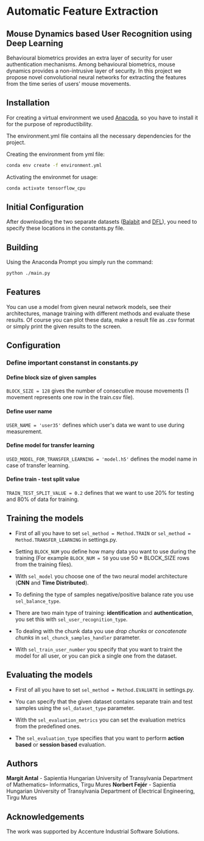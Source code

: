 # Automatic Feature Extraction

## Mouse Dynamics based User Recognition using Deep Learning

Behavioural biometrics provides an extra layer of security for user authentication mechanisms. Among behavioural biometrics, mouse dynamics provides a non-intrusive layer of security. In this project we propose novel convolutional neural networks for extracting the features from the time series of users’ mouse movements.

## Installation

For creating a virtual environment we used [Anacoda](https://docs.anaconda.com/anaconda/install/), so you have to install it for the purpose of reproductibility.

The environment.yml file contains all the necessary dependencies for the project.

Creating the environment from yml file:
```bash
conda env create -f environment.yml
```
Activating the environmet for usage:
```bash
conda activate tensorflow_cpu
```
## Initial Configuration

After downloading the two separate datasets ([Balabit](https://github.com/balabit/Mouse-Dynamics-Challenge) and [DFL](https://ms.sapientia.ro/~manyi/DFL.html)), you need to specify these locations in the constants.py file.

## Building

Using the Anaconda Prompt you simply run the command:
```bash
python ./main.py
```

## Features

You can use a model from given neural network models, see their architectures, manage training with different methods and evaluate these results. Of course you can plot these data, make a result file as .csv format or simply print the given results to the screen. 

## Configuration

### Define important constanst in constants.py

#### Define block size of given samples

`BLOCK_SIZE = 128` gives the number of consecutive mouse movements (1 movement represents one row in the train.csv file).

#### Define user name

`USER_NAME = 'user35'` defines which user's data we want to use during measurement.

#### Define model for transfer learning 

`USED_MODEL_FOR_TRANSFER_LEARNING = 'model.h5'` defines the model name in case of transfer learning.

#### Define train - test split value

`TRAIN_TEST_SPLIT_VALUE = 0.2` defines that we want to use 20% for testing and 80% of data for training.

## Training the models

* First of all you have to set `sel_method = Method.TRAIN` or `sel_method = Method.TRANSFER_LEARNING` in settings.py.

* Setting `BLOCK_NUM` you define how many data you want to use during the training (For example `BLOCK_NUM = 50` you use 50 * BLOCK_SIZE rows from the training files).

* With `sel_model` you choose one of the two neural model architecture (**CNN** and **Time Distributed**).

* To defining the type of samples negative/positive balance rate you use `sel_balance_type`.

* There are two main type of training: **identification** and **authentication**, you set this with `sel_user_recognition_type`.

* To dealing with the chunk data you use *drop chunks* or *concatenate chunks* in `sel_chunck_samples_handler` parameter.

* With `sel_train_user_number` you specify that you want to traint the model for all user, or you can pick a single one from the dataset.

## Evaluating the models

* First of all you have to set `sel_method = Method.EVALUATE` in settings.py.

* You can specify that the given dataset contains separate train and test samples using the `sel_dataset_type` parameter.

* With the `sel_evaluation_metrics` you can set the evaluation metrics from the predefined ones.

* The `sel_evaluation_type` specifies that you want to perform **action based** or **session based** evaluation.

## Authors

**Margit Antal** - Sapientia Hungarian University of Transylvania Department of Mathematics– Informatics, Tirgu Mures
**Norbert Fejér** - Sapientia Hungarian University of Transylvania Department of Electrical Engineering, Tirgu Mures

## Acknowledgements

The work was supported by Accenture Industrial Software Solutions.